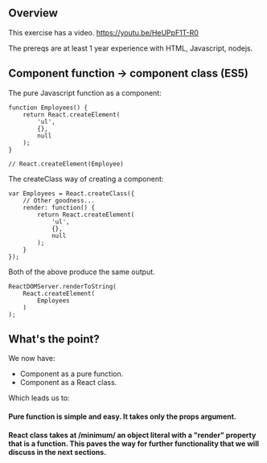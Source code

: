 ## Overview

This exercise has a video. https://youtu.be/HeUPpF1T-R0

The prereqs are at least 1 year experience with HTML, Javascript, nodejs.

## Component function -> component class (ES5)

The pure Javascript function as a component:

    function Employees() {
        return React.createElement(
            'ul',
            {},
            null
        );
    }

    // React.createElement(Employee)

The createClass way of creating a component:

    var Employees = React.createClass({
        // Other goodness...
        render: function() {
            return React.createElement(
                'ul',
                {},
                null
            );
        }
    });

Both of the above produce the same output.

    ReactDOMServer.renderToString(
        React.createElement(
            Employees
        )
    );

## What's the point?

We now have:

- Component as a pure function.
- Component as a React class.

Which leads us to:

#### Pure function is simple and easy. It takes only the props argument.

#### React class takes at /minimum/ an object literal with a "render" property that is a function. This paves the way for further functionality that we will discuss in the next sections.
